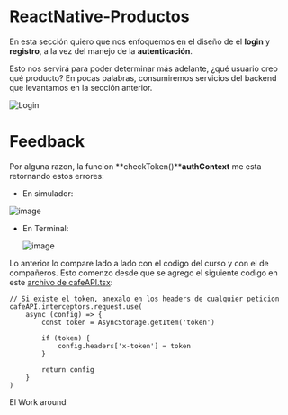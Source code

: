 # ReactNative-Productos

En esta sección quiero que nos enfoquemos en el diseño de el **login** y **registro**, a la vez del manejo de la **autenticación**.

Esto nos servirá para poder determinar más adelante, ¿qué usuario creo qué producto?
En pocas palabras, consumiremos servicios del backend que levantamos en la sección anterior.

![Login](https://github.com/manuels-bts/ReactNative-Productos/assets/116088500/55c3b3a2-8109-4e47-9df1-5d9b85ab7b7f)


# Feedback
Por alguna razon, la funcion **checkToken()****authContext** me esta retornando estos errores: 

- En simulador:

![image](https://github.com/manuels-bts/ReactNative-Productos/assets/116088500/eab809e1-4591-451b-b045-7088625c7cff)

- En Terminal:

  ![image](https://github.com/manuels-bts/ReactNative-Productos/assets/116088500/3c350efe-044a-45b0-9d1f-bef0e41bf70c)


Lo anterior lo compare lado a lado con el codigo del curso y con el de compañeros. Esto comenzo desde que se agrego el siguiente codigo en este [archivo de cafeAPI.tsx](https://github.com/manuels-bts/ReactNative-Productos/blob/master/ProductosApp/src/api/cafeAPI.tsx):
```
// Si existe el token, anexalo en los headers de cualquier peticion 
cafeAPI.interceptors.request.use(
    async (config) => {
        const token = AsyncStorage.getItem('token')

        if (token) {
            config.headers['x-token'] = token
        }

        return config
    }
)
```

El Work around 
